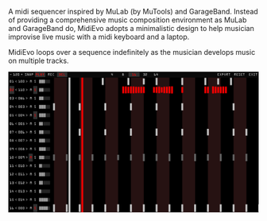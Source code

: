 A midi sequencer inspired by MuLab (by MuTools) and GarageBand. 
Instead of providing a comprehensive music composition environment
as MuLab and GarageBand do, MidiEvo adopts a minimalistic design to
help musician improvise live music with a midi keyboard and a laptop.

MidiEvo loops over a sequence indefinitely as the musician develops
music on multiple tracks.

![GUI screenshot](./gui_screenshot.png)
